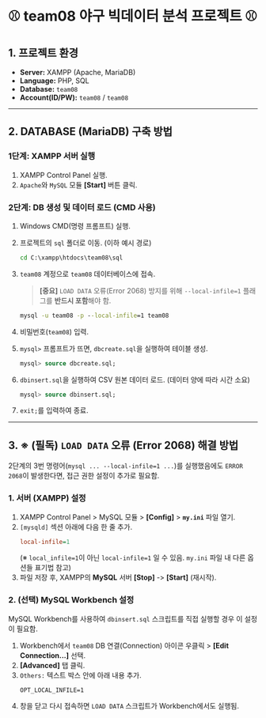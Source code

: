 
# ⚾ team08 야구 빅데이터 분석 프로젝트 ⚾

## 1\. 프로젝트 환경

  * **Server:** XAMPP (Apache, MariaDB)
  * **Language:** PHP, SQL
  * **Database:** `team08`
  * **Account(ID/PW):** `team08` / `team08`

-----

## 2\. DATABASE (MariaDB) 구축 방법

### 1단계: XAMPP 서버 실행

1.  XAMPP Control Panel 실행.
2.  `Apache`와 `MySQL` 모듈 **[Start]** 버튼 클릭.

### 2단계: DB 생성 및 데이터 로드 (CMD 사용)

1.  Windows CMD(명령 프롬프트) 실행.

2.  프로젝트의 `sql` 폴더로 이동. (이하 예시 경로)

    ```cmd
    cd C:\xampp\htdocs\team08\sql
    ```

3.  `team08` 계정으로 `team08` 데이터베이스에 접속.

    > **[중요]** `LOAD DATA` 오류(Error 2068) 방지를 위해 `--local-infile=1` 플래그를 **반드시 포함**해야 함.

    ```cmd
    mysql -u team08 -p --local-infile=1 team08
    ```

4.  비밀번호(`team08`) 입력.

5.  `mysql>` 프롬프트가 뜨면, `dbcreate.sql`을 실행하여 테이블 생성.

    ```sql
    mysql> source dbcreate.sql;
    ```

6.  `dbinsert.sql`을 실행하여 CSV 원본 데이터 로드. (데이터 양에 따라 시간 소요)

    ```sql
    mysql> source dbinsert.sql;
    ```

7.  `exit;`를 입력하여 종료.

-----

## 3\. ※ (필독) `LOAD DATA` 오류 (Error 2068) 해결 방법

2단계의 3번 명령어(`mysql ... --local-infile=1 ...`)를 실행했음에도 `ERROR 2068`이 발생한다면, 접근 권한 설정이 추가로 필요함.

### 1\. 서버 (XAMPP) 설정

1.  XAMPP Control Panel \> MySQL 모듈 \> **[Config]** \> **`my.ini`** 파일 열기.
2.  `[mysqld]` 섹션 아래에 다음 한 줄 추가.
    ```ini
    local-infile=1
    ```
    (※ `local_infile=1`이 아닌 `local-infile=1` 일 수 있음. `my.ini` 파일 내 다른 옵션들 표기법 참고)
3.  파일 저장 후, XAMPP의 **MySQL** 서버 **[Stop]** -\> **[Start]** (재시작).

### 2\. (선택) MySQL Workbench 설정

MySQL Workbench를 사용하여 `dbinsert.sql` 스크립트를 직접 실행할 경우 이 설정이 필요함.

1.  Workbench에서 `team08` DB 연결(Connection) 아이콘 우클릭 \> **[Edit Connection...]** 선택.
2.  **[Advanced]** 탭 클릭.
3.  `Others:` 텍스트 박스 안에 아래 내용 추가.
    ```
    OPT_LOCAL_INFILE=1
    ```
4.  창을 닫고 다시 접속하면 `LOAD DATA` 스크립트가 Workbench에서도 실행됨.
